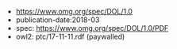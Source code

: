 
- https://www.omg.org/spec/DOL/1.0
- publication-date:2018-03
- spec: https://www.omg.org/spec/DOL/1.0/PDF
- owl2:  	ptc/17-11-11.rdf (paywalled)

